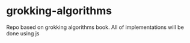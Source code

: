 # grokking-algorithms
Repo based on grokking algorithms book. All of implementations will be done using js
